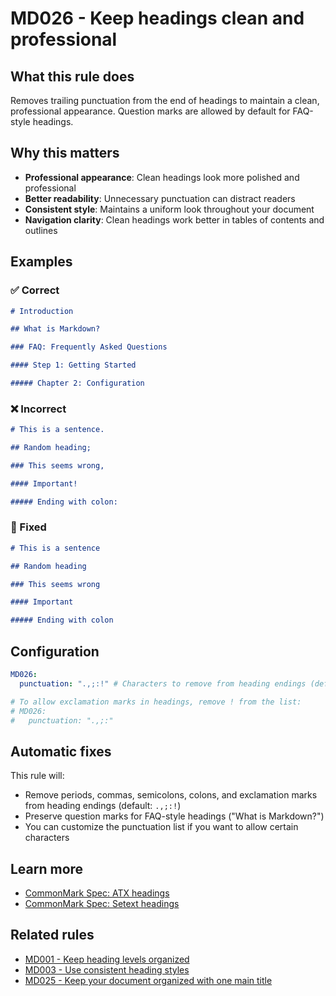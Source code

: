 # MD026 - Keep headings clean and professional

## What this rule does

Removes trailing punctuation from the end of headings to maintain a clean, professional appearance. Question marks are allowed by default for FAQ-style headings.

## Why this matters

- **Professional appearance**: Clean headings look more polished and professional
- **Better readability**: Unnecessary punctuation can distract readers
- **Consistent style**: Maintains a uniform look throughout your document
- **Navigation clarity**: Clean headings work better in tables of contents and outlines

## Examples

### ✅ Correct

```markdown
# Introduction

## What is Markdown?

### FAQ: Frequently Asked Questions

#### Step 1: Getting Started

##### Chapter 2: Configuration
```

### ❌ Incorrect

<!-- rumdl-disable MD026 -->

```markdown
# This is a sentence.

## Random heading;

### This seems wrong,

#### Important!

##### Ending with colon:
```

<!-- rumdl-enable MD026 -->

### 🔧 Fixed

```markdown
# This is a sentence

## Random heading

### This seems wrong

#### Important

##### Ending with colon
```

## Configuration

```yaml
MD026:
  punctuation: ".,;:!" # Characters to remove from heading endings (default: ".,;:!")

# To allow exclamation marks in headings, remove ! from the list:
# MD026:
#   punctuation: ".,;:"
```

## Automatic fixes

This rule will:

- Remove periods, commas, semicolons, colons, and exclamation marks from heading endings (default: `.,;:!`)
- Preserve question marks for FAQ-style headings ("What is Markdown?")
- You can customize the punctuation list if you want to allow certain characters

## Learn more

- [CommonMark Spec: ATX headings](https://spec.commonmark.org/0.31.2/#atx-headings)
- [CommonMark Spec: Setext headings](https://spec.commonmark.org/0.31.2/#setext-headings)

## Related rules

- [MD001 - Keep heading levels organized](md001.md)
- [MD003 - Use consistent heading styles](md003.md)
- [MD025 - Keep your document organized with one main title](md025.md)
